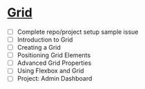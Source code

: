 # [Grid](https://www.theodinproject.com/paths/full-stack-javascript/courses/intermediate-html-and-css#grid)

- [ ] Complete repo/project setup sample issue 
- [ ] Introduction to Grid
- [ ] Creating a Grid
- [ ] Positioning Grid Elements
- [ ] Advanced Grid Properties
- [ ] Using Flexbox and Grid
- [ ] Project: Admin Dashboard
